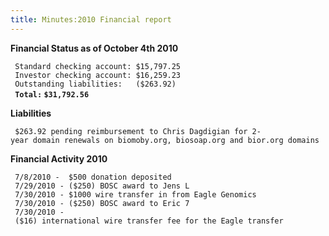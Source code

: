 ```yaml
---
title: Minutes:2010 Financial report
---
```


**Financial Status as of October 4th 2010**

` Standard checking account: $15,797.25`  
` Investor checking account: $16,259.23`  
` Outstanding liabilities:   ($263.92)`  
` `**`Total:` `$31,792.56`**

**Liabilities**

` $263.92 pending reimbursement to Chris Dagdigian for 2-year domain renewals on biomoby.org, biosoap.org and bior.org domains`

**Financial Activity 2010**

` 7/8/2010 -  $500 donation deposited`  
` 7/29/2010 - ($250) BOSC award to Jens L`  
` 7/30/2010 - $1000 wire transfer in from Eagle Genomics`  
` 7/30/2010 - ($250) BOSC award to Eric 7`  
` 7/30/2010 - ($16) international wire transfer fee for the Eagle transfer`
